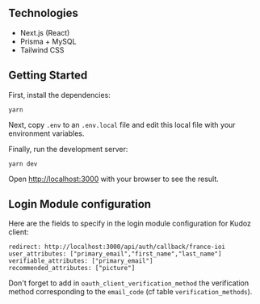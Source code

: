 ## Technologies

- Next.js (React)
- Prisma + MySQL
- Tailwind CSS

## Getting Started

First, install the dependencies:

```
yarn
```

Next, copy `.env` to an `.env.local` file and edit this local file
with your environment variables.

Finally, run the development server:

```
yarn dev
```

Open [http://localhost:3000](http://localhost:3000) with your browser to see the result.

## Login Module configuration

Here are the fields to specify in the login module configuration for Kudoz client:

```
redirect: http://localhost:3000/api/auth/callback/france-ioi
user_attributes: ["primary_email","first_name","last_name"]
verifiable_attributes: ["primary_email"]
recommended_attributes: ["picture"]
```

Don't forget to add in `oauth_client_verification_method` the verification
method corresponding to the `email_code` (cf table `verification_methods`).
